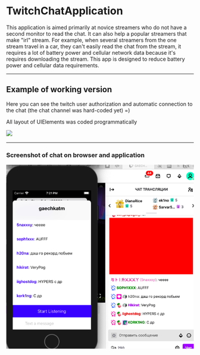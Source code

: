 # TwitchChatApplication

This application is aimed primarily at novice streamers who do not have a second monitor to read the chat.
It can also help a popular streamers that make "irl" stream. For example, when several streamers from the one stream travel in a car, they can't easily read the chat from the stream, it requires a lot of battery power and cellular network data because it's requires downloading the stream.
This app is designed to reduce battery power and cellular data requirements.

----
## Example of working version

Here you can see the twitch user authorization and automatic connection to the chat (the chat channel was hard-coded yet) =)

All layout of UIElements was coded programmatically

![](images/intro.gif)

---

### Screenshot of chat on browser and application

![](images/chatExample.png)



